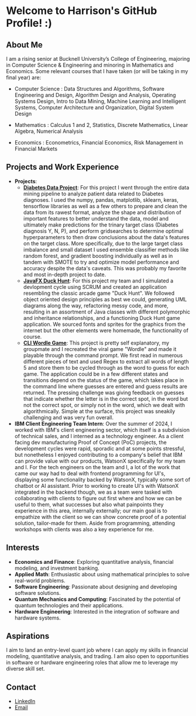 # Welcome to Harrison's GitHub Profile! :)

## About Me
I am a rising senior at Bucknell University’s College of Engineering, majoring in Computer Science & Engineering and minoring in Mathematics and Economics. Some relevant courses that I have taken (or will be taking in my final year) are:

- Computer Science : Data Structures and Algorithms, Software Engineering and Design, Algorithm Design and Analysis, Operating Systems Design, Intro to Data Mining, Machine Learning and Intelligent Systems, Computer Architecture and Organization, Digital System Design

- Mathematics : Calculus 1 and 2, Statistics, Discrete Mathematics, Linear Algebra, Numerical Analysis

- Economics : Econometrics, Financial Economics, Risk Management in Financial Markets

## Projects and Work Experience
- **Projects**:
  - **[Diabetes Data Project](https://github.com/harrison-hal3sworth/harrison-hal3sworth/tree/main/data_mining_final_proj)**: For this project I went through the entire data mining pipeline to analyze patient data related to Diabetes diagnoses. I used the numpy, pandas, matplotlib, sklearn, keras, tensorflow libraries as well as a few others to prepare and clean the data from its rawest format, analyze the shape and distribution of important features to better understand the data, model and ultimately make predictions for the trinary target class (Diabetes diagnosis Y, N, P), and perform gridsearches to determine optimal hyperparameters to then draw conclusions about the data's features on the target class. More specifically, due to the large target class imbalance and small dataset I used ensemble classifier methods like random forest, and gradient boosting individually as well as in tandem with SMOTE to try and optimize model performance and accuracy despite the data's caveats. This was probably my favorite and most in-depth project to date.
  - **[JavaFX Duck Hunt](https://github.com/harrison-hal3sworth/harrison-hal3sworth/tree/main/duck_hunt)**: For this project my team and I simulated a devlopment cycle using SCRUM and created an application resembling the classic arcade game "Duck Hunt". We followed object oriented design principles as best we could, generating UML diagrams along the way, refactoring messy code, and more, resulting in an assortment of Java classes with different polymorphic and inheritance relationships, and a functioning Duck Hunt game application. We sourced fonts and sprites for the graphics from the internet but the other elements were homemade, the functionality of course.
  - **[CLI Wordle Game](https://github.com/harrison-hal3sworth/harrison-hal3sworth/tree/main/wordle)**: This project is pretty self explanatory, my groupmate and I recreated the viral game "Wordle" and made it playable through the command prompt. We first read in numerous different pieces of text and used Regex to extract all words of length 5 and store them to be cycled through as the word to guess for each game. The application could be in a few different states and transitions depend on the status of the game, which takes place in the command line where guesses are entered and guess results are returned. The pressing challenge was giving feedback on guesses that indicate whether the letter is in the correct spot, in the word but not the correct spot, or simply not in the word, which we dealt with algorithmically. Simple at the surface, this project was sneakily challenging and was very fun overall.
- **IBM Client Engineering Team Intern**: Over the summer of 2024, I worked with IBM's client engineering sector, which itself is a subdivision of technical sales, and I interned as a technology engineer. As a client facing dev manufacturing Proof of Concept (PoC) projects, the development cycles were rapid, sporadic and at some points stressful, but nonetheless I enjoyed contributing to a company's belief that IBM can provide value with our products, WatsonX specifically for my team and I. For the tech engineers on the team and I, a lot of the work that came our way had to deal with frontend programming for UI's, displaying some functionality backed by WatsonX, typically some sort of chatbot or AI assistant. Prior to working to create UI's with WatsonX integrated in the backend though, we as a team were tasked with collaborating with clients to figure out first where and how we can be useful to them, what successes but also what painpoints they experience in this area, internally externally; our main goal is to empathize with the client so we can show concrete proof of a potential solution, tailor-made for them. Aside from programming, attending workshops with clients was also a key experience for me.

## Interests
- **Economics and Finance**: Exploring quantitative analysis, financial modeling, and investment banking.
- **Applied Math**: Enthusiastic about using mathematical principles to solve real-world problems.
- **Software Engineering**: Passionate about designing and developing software solutions.
- **Quantum Mechanics and Computing**: Fascinated by the potential of quantum technologies and their applications.
- **Hardware Engineering**: Interested in the integration of software and hardware systems.

## Aspirations
I aim to land an entry-level quant job where I can apply my skills in financial modeling, quantitative analysis, and trading. I am also open to opportunities in software or hardware engineering roles that allow me to leverage my diverse skill set.

## Contact
- [LinkedIn](https://www.linkedin.com/in/harrison-halesworth-78b077248/)
- [Email](harrison.hal3sworth@gmail.com)
